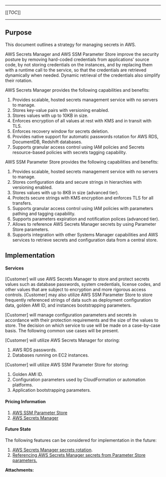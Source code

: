   

  

|    |    |    |    |
| --- | --- | --- | --- |

  

* * *

[[_TOC_]]

* * *

**Purpose**
-----------

This document outlines a strategy for managing secrets in AWS.

AWS Secrets Manager and AWS SSM Parameter Store improve the security posture by removing hard-coded credentials from applications’ source code, by not storing credentials on the instances, and by replacing them with a runtime call to the service, so that the credentials are retrieved dynamically when needed. Dynamic retrieval of the credentials also simplify their rotation.

AWS Secrets Manager provides the following capabilities and benefits:

1.  Provides scalable, hosted secrets management service with no servers to manage.
2.  Stores key-value pairs with versioning enabled.
3.  Stores values with up to 10KB in size.
4.  Enforces encryption of all values at rest with KMS and in transit with TLS.
5.  Enforces recovery window for secrets deletion.
6.  Provides native support for automatic passwords rotation for AWS RDS, DocumentDB, Redshift databases.
7.  Supports granular access control using IAM policies and Secrets resource-based policies with secrets tagging capability.

AWS SSM Parameter Store provides the following capabilities and benefits:

1.  Provides scalable, hosted secrets management service with no servers to manage.
2.  Stores configuration data and secure strings in hierarchies with versioning enabled.
3.  Stores values with up to 8KB in size (advanced tier).
4.  Protects secure strings with KMS encryption and enforces TLS for all transfers.
5.  Supports granular access control using IAM policies with parameters pathing and tagging capability.
6.  Supports parameters expiration and notification polices (advanced tier).
7.  Allows to reference AWS Secrets Manager secrets by using Parameter Store parameters.
8.  Supports integration with other Systems Manager capabilities and AWS services to retrieve secrets and configuration data from a central store.

**Implementation**
------------------

#### Services

\[Customer\] will use AWS Secrets Manager to store and protect secrets values such as database passwords, system credentials, license codes, and other values that are subject to encryption and more rigorous access controls. \[Customer\] may also utilize AWS SSM Parameter Store to store frequently referenced strings of data such as deployment configuration data, golden AMI ID, and instances bootstrapping parameters.

\[Customer\] will manage configuration parameters and secrets in accordance with their protection requirements and the size of the values to store. The decision on which service to use will be made on a case-by-case basis. The following common use cases will be present.

\[Customer\] will utilize AWS Secrets Manager for storing:

1.  AWS RDS passwords.
2.  Databases running on EC2 instances.

\[Customer\] will utilize AWS SSM Parameter Store for storing:

1.  Golden AMI ID.
2.  Configuration parameters used by CloudFormation or automation platforms.
3.  Application bootstrapping parameters.

#### Pricing Information

1.  [AWS SSM Parameter Store](https://aws.amazon.com/systems-manager/pricing)
2.  [AWS Secrets Manager](https://aws.amazon.com/secrets-manager/pricing)

#### Future State

The following features can be considered for implementation in the future:

1.  [AWS Secrets Manager secrets rotation](https://docs.aws.amazon.com/secretsmanager/latest/userguide/rotating-secrets.html).
2.  [Referencing AWS Secrets Manager secrets from Parameter Store parameters.](https://docs.aws.amazon.com/systems-manager/latest/userguide/integration-ps-secretsmanager.html)

 **Attachments:** 

